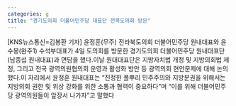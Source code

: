 ```yaml
---
categories: g
title: "경기도의회 더불어민주당 대표단 전북도의회 방문"
---
```

[KNS뉴스통신=김봉환 기자] 윤정훈(무주) 전라북도의회 더불어민주당 원내대표와 윤수봉(완주1) 수석부대표가 4일 도의회를 방문한 경기도의회 더불어민주당 원내대표단(남종섭 원내대표)과 면담을 했다.이날 원대대표단은 지방자치법 개정 및 지방의회법 제정, 그리고 전국 광역의원협의회 운영과 활성화 방안 등 광역의회 현안문제에 대해 논의했다.이 자리에서 윤정훈 원내대표는 “진정한 풀뿌리 민주주의와 지방분권을 위해서는 지방의회 권한 및 위상 강화를 위한 소통과 협력이 중요하다”며 “이를 위해 더불어민주당 광역의원들이 앞장서 나가자”고 말했다